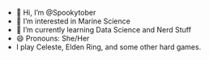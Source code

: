 - 👋 Hi, I’m @Spookytober
- 👀 I’m interested in Marine Science
- 🌱 I’m currently learning Data Science and Nerd Stuff
- 😄 Pronouns: She/Her
- I play Celeste, Elden Ring, and some other hard games. 
<!---
Spookytober/Spookytober is a ✨ special ✨ repository because its `README.md` (this file) appears on your GitHub profile.
You can click the Preview link to take a look at your changes.
--->
